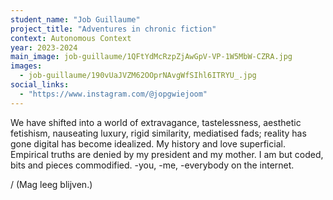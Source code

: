 ```yaml
---
student_name: "Job Guillaume"
project_title: "Adventures in chronic fiction"
context: Autonomous Context
year: 2023-2024
main_image: job-guillaume/1QFtYdMcRzpZjAwGpV-VP-1W5MbW-CZRA.jpg
images:
  - job-guillaume/190vUaJVZM62OOprNAvgWfSIhl6ITRYU_.jpg
social_links:
  - "https://www.instagram.com/@jopgwiejoom"
---
```

We have shifted into a world of extravagance, tastelessness, aesthetic fetishism, nauseating luxury, rigid similarity, mediatised fads; reality has gone digital has become idealized. My history and love superficial. Empirical truths are denied by my president and my mother. I am but coded, bits and pieces commodified. -you, -me, -everybody on the internet. 

/ (Mag leeg blijven.) 
